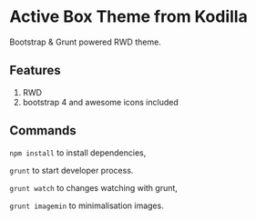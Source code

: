 # Active Box Theme from Kodilla

Bootstrap & Grunt powered RWD theme.

## Features

1. RWD
2. bootstrap 4 and awesome icons included

## Commands

`npm install` to install dependencies,

`grunt` to start developer process.

`grunt watch` to changes watching with grunt,

`grunt imagemin` to minimalisation images.

